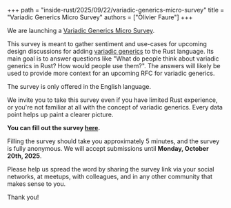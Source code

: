 +++
path = "inside-rust/2025/09/22/variadic-generics-micro-survey"
title = "Variadic Generics Micro Survey"
authors = ["Olivier Faure"]
+++

We are launching a [Variadic Generics Micro Survey][survey-url].

This survey is meant to gather sentiment and use-cases for upcoming design discussions for adding [variadic generics](https://poignardazur.github.io/2021/01/30/variadic-generics/) to the Rust language. Its main goal is to answer questions like "What do people think about variadic generics in Rust? How would people use them?". The answers will likely be used to provide more context for an upcoming RFC for variadic generics.

The survey is only offered in the English language.

We invite you to take this survey even if you have limited Rust experience, or you're not familiar at all with the concept of variadic generics. Every data point helps up paint a clearer picture.

**You can fill out the survey [here][survey-url].**

Filling the survey should take you approximately 5 minutes, and the survey is fully anonymous. We will accept submissions until **Monday, October 20th, 2025**.

Please help us spread the word by sharing the survey link via your social networks, at meetups, with colleagues, and in any other community that makes sense to you.

Thank you!

[survey-url]: https://www.surveyhero.com/c/rust-variadic-generics-survey
